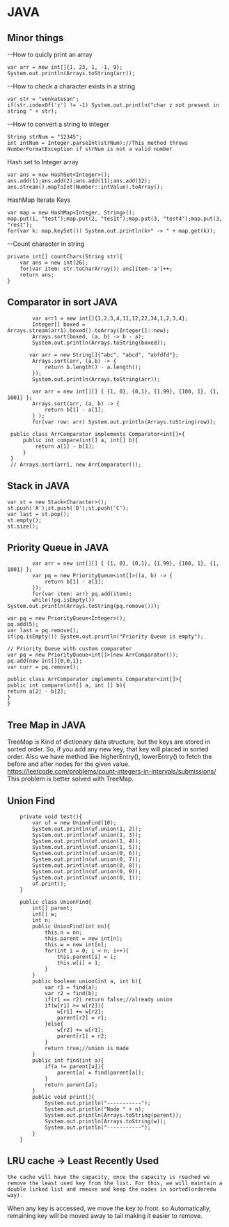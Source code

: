 # JAVA
## Minor things

--How to quicly print an array

```
var arr = new int[]{1, 23, 1, -1, 9};
System.out.println(Arrays.toString(arr));
```

--How to check a character exists in a string

```
var str = "venkatesan";
if(str.indexOf('z') != -1) System.out.println("char z not present in string " + str);
```

--How to convert a string to integer

```
String strNum = "12345";
int intNum = Integer.parseInt(strNum);//This method throws NumberFormatException if strNum is not a valid number
```

Hash set to Integer array
```
var ans = new HashSet<Integer>();
ans.add(1);ans.add(2);ans.add(11);ans.add(12);
ans.stream().mapToInt(Number::intValue).toArray();
```

HashMap Iterate Keys

```
var map = new HashMap<Integer, String>();
map.put(1, "test");map.put(2, "tes1t");map.put(3, "test4");map.put(3, "rest");
for(var k: map.keySet()) System.out.println(k+" -> " + map.get(k));
```

--Count character in string

```
private int[] countChars(String str){
    var ans = new int[26];
    for(var item: str.toCharArray()) ans[item-'a']++;
    return ans;
}
```


## Comparator in sort JAVA
```
        var arr1 = new int[]{1,2,3,4,11,12,22,34,1,2,3,4};
        Integer[] boxed = Arrays.stream(arr1).boxed().toArray(Integer[]::new);
        Arrays.sort(boxed, (a, b) -> b - a);
        System.out.println(Arrays.toString(boxed));
```

```
       var arr = new String[]{"abc", "abcd", "abfdfd"};
        Arrays.sort(arr, (a,b) -> {
            return b.length() - a.length();
        });
        System.out.println(Arrays.toString(arr));
```

```
        var arr = new int[][] { {1, 0}, {0,1}, {1,99}, {100, 1}, {1, 1001} };
        Arrays.sort(arr, (a, b) -> {
            return b[1] - a[1];
        } );
        for(var row: arr) System.out.println(Arrays.toString(row));
```

 ```
  public class ArrComparator implements Comparator<int[]>{
      public int compare(int[] a, int[] b){
          return a[1] - b[1];
      }
  }
  // Arrays.sort(arr1, new ArrComparator());
 ```
 ## Stack in JAVA
  ```
  var st = new Stack<Character>();
  st.push('A');st.push('B');st.push('C');
  var last = st.pop();
  st.empty();
  st.size();
  ```
 ## Priority Queue in JAVA

```
        var arr = new int[][] { {1, 0}, {0,1}, {1,99}, {100, 1}, {1, 1001} };
        var pq = new PriorityQueue<int[]>((a, b) -> {
            return b[1] - a[1];
        });
        for(var item: arr) pq.add(item);
        while(!pq.isEmpty()) System.out.println(Arrays.toString(pq.remove()));

```
 ```
 var pq = new PriorityQueue<Integer>();
 pq.add(5);
 var last = pq.remove();
 if(pq.isEmpty()) System.out.println("Priority Queue is empty");

 // Priority Queue with custom comparator
 var pq = new PriorityQueue<int[]>(new ArrComparator());
 pq.add(new int[]{0,0,1};
 var curr = pq.remove();

 public class ArrComparator implements Comparator<int[]>{
 public int compare(int[] a, int [] b){
 return a[2] - b[2];
 }
 }
 ```
 ## Tree Map in JAVA
  TreeMap is Kind of dictionary data structure, but the keys are stored in sorted order. So, if you add any new key, that key will placed in sorted order. Also we have method like higherEntry(), lowerEntry() to fetch the before and after nodes for the given value.
  https://leetcode.com/problems/count-integers-in-intervals/submissions/ This problem is better solved with TreeMap.

## Union Find

```
    private void test(){
        var uf = new UnionFind(10);
        System.out.println(uf.union(1, 2));
        System.out.println(uf.union(1, 3));
        System.out.println(uf.union(1, 4));
        System.out.println(uf.union(1, 5));
        System.out.println(uf.union(0, 6));
        System.out.println(uf.union(0, 7));
        System.out.println(uf.union(0, 8));
        System.out.println(uf.union(0, 9));
        System.out.println(uf.union(0, 1));
        uf.print();
    }

    public class UnionFind{
        int[] parent;
        int[] w;
        int n;
        public UnionFind(int nn){
            this.n = nn;
            this.parent = new int[n];
            this.w = new int[n];
            for(int i = 0; i < n; i++){
                this.parent[i] = i;
                this.w[i] = 1;
            }
        }
        public boolean union(int a, int b){
            var r1 = find(a);
            var r2 = find(b);
            if(r1 == r2) return false;//already union
            if(w[r1] >= w[r2]){
                w[r1] += w[r2];
                parent[r2] = r1;
            }else{
                w[r2] += w[r1];
                parent[r1] = r2;
            }
            return true;//union is made
        }
        public int find(int a){
            if(a != parent[a]){
                parent[a] = find(parent[a]);
            }
            return parent[a];
        }
        public void print(){
            System.out.println("-----------");
            System.out.println("Node " + n);
            System.out.println(Arrays.toString(parent));
            System.out.println(Arrays.toString(w));
            System.out.println("-----------");
        }
    }
```

 ## LRU cache -> Least Recently Used
    the cache will have the capacity, once the capacity is reached we remove the least used key from the list. For this, we will maintain a double linked list and rmeove and keep the nodes in sorted(orderedw way).
  When any key is accessed, we move the key to front. so Automatically, remaining key will be moved away to tail making it easier to remove.

